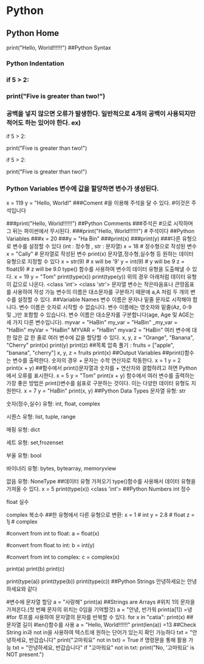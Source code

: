 # Python
## Python Home
print("Hello, World!!!!!!")
##Python Syntax
### Python Indentation
### if 5 > 2:
### print("Five is greater than two!")
### 공백을 넣지 않으면 오류가 발생한다. 일반적으로 4개의 공백이 사용되지만 적어도 하는 있어야 한다. ex)
if 5 > 2:

print("Five is greater than two!") 

if 5 > 2:

print("Five is greater than two!") 
  ### Python Variables 변수에 값을 할당하면 변수가 생성된다.
x = 119
y = "Hello, World!"
###Coment #을 이용해 주석을 달 수 있다. #이것은 주석입니다

###print("Hello, World!!!!!!")
##Python Comments
###주석은 #으로 시작하며 그 뒤는 파이썬에서 무시된다.
###print("Hello, World!!!!!!") # 주석이다
##Python Variables
###x = 20
###y = "Ha Bin"
###print(x)
###print(y)
###다른 유형으로 변수를 설정할 수 있다 (int : 정수형 , str : 문자열)
x = 18       # 정수형으로 작성된 변수
x = "Cally" # 문자열로 작성된 변수
print(x)
문자열,정수형,실수형 등 원하는 데이터 유형으로 지정할 수 있다
x = str(9)    # x will be '9'
y = int(9)    # y will be 9
z = float(9)  # z will be 9.0
type() 함수를 사용하여 변수의 데이터 유형을 도출해낼 수 있다.
x = 19
y = "Tom"
print(type(x))
print(type(y))
위의 경우 아래처럼 데이터 유형이 값으로 나온다.
<class 'int'>
<class 'str'>
문자열 변수는 작은따옴표나 큰땅옵표를 사용하여 작성 가능 변수의 이름은 대소문자를 구분하기 때문에 a,A 처럼 두 개의 변수를 설정할 수 있다.
##Variable Names
변수 이름은 문자나 밑줄 문자로 시작해야 합니다.
변수 이름은 숫자로 시작할 수 없습니다.
변수 이름에는 영숫자와 밑줄(Az, 0-9 및 _)만 포함할 수 있습니다.
변수 이름은 대소문자를 구분합니다(age, Age 및 AGE는 세 가지 다른 변수입니다).
myvar = "HaBin"
my_var = "HaBin"
_my_var = "HaBin"
myVar = "HaBin"
MYVAR = "HaBin"
myvar2 = "HaBin"
여러 변수에 대한 많은 값 한 줄로 여러 변수에 값을 할당할 수 있다.
x, y, z = "Orange", "Banana", "Cherry"
print(x)
print(y)
print(z)
##목록 압축 풀기 :
fruits = ["apple", "banana", "cherry"]
x, y, z = fruits
print(x)
##Output Variables
##print()함수는 변수를 출력한다.
숫자의 경우 + 문자는 수학 연산자로 작동한다.
x = 1
y = 2
print(x + y)
##함수에서 print()문자열과 숫자를 + 연산자와 결합하려고 하면 Python에서 오류를 표시한다.
x = 5
y = "Tom"
print(x + y)
함수에서 여러 변수를 출력하는 가장 좋은 방법은 print()변수를 쉼표로 구분하는 것이다. 이는 다양한 데이터 유형도 지원한다.
x = 7
y = "HaBin"
print(x, y)
##Python Data Types
문자열 유형: str

숫자(정수,실수) 유형: int, float, complex

시퀀스 유형: list, tuple, range

매핑 유형: dict

세트 유형: set,frozenset

부울 유형: bool

바이너리 유형: bytes, bytearray, memoryview

없음 유형: NoneType
##데이터 유형 가져오기
type()함수를 사용해서 데이터 유형을 가져올 수 있다.
x = 5
print(type(x))
<class 'int'>
##Python Numbers
int 정수

float 실수

complex 복소수
##한 유형에서 다른 유형으로 변환:
x = 1    # int
y = 2.8  # float
z = 1j   # complex

#convert from int to float:
a = float(x)

#convert from float to int:
b = int(y)

#convert from int to complex:
c = complex(x)

print(a)
print(b)
print(c)

print(type(a))
print(type(b))
print(type(c))
##Python Strings
안녕하세요는 안녕하세요와 같다

#변수에 문자열 할당
a = "사랑해"
print(a)
##Strings are Arrays
#위치 1의 문자을 가져온다.(첫 번째 문자의 위치는 0임을 기억할것)
a = "안녕, 반가워
print(a[1])
=녕
#for 루프를 사용하여 문자열의 문자를 반복할 수 있다.
for x in "catia":
  print(x)
  ##문자열 길이
  #len()함수를 사용
  a = "Hello, World!!!!!!"
print(len(a))
=13
##Check String
in과 not in을 사용하여 텍스트에 원하는 단어가 있는지 확인 가능하다
txt = "안녕하세요, 반갑습니다"
print("고마워요" not in txt)
= True
if 명령문을 통해 활용 가능
txt = "안녕하세요, 반갑습니다"
if "고마워요" not in txt:
    print("No, '고마워요' is NOT present.")




